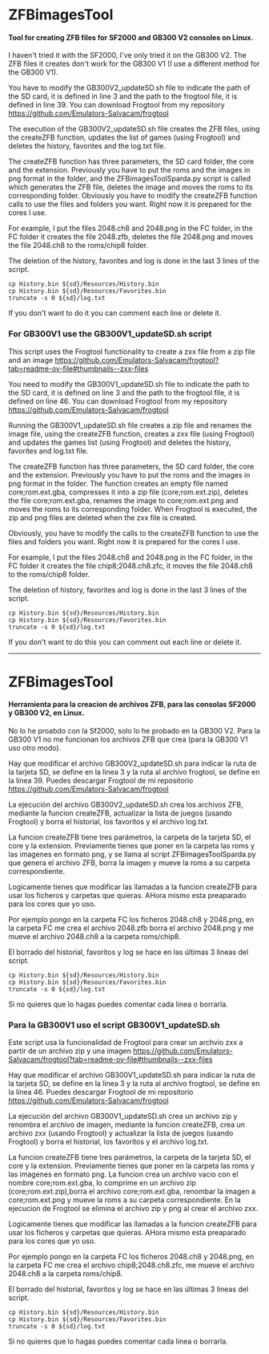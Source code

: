 # ZFBimagesTool

#### Tool for creating ZFB files for SF2000 and GB300 V2 consoles on Linux.

I haven't tried it with the SF2000, I've only tried it on the GB300 V2. The ZFB files it creates don't work for the GB300 V1 (I use a different method for the GB300 V1).

You have to modify the GB300V2_updateSD.sh file to indicate the path of the SD card, it is defined in line 3 and the path to the frogtool file, it is defined in line 39. You can download Frogtool from my repository https://github.com/Emulators-Salvacam/frogtool

The execution of the GB300V2_updateSD.sh file creates the ZFB files, using the createZFB function,
updates the list of games (using Frogtool) and deletes the history, favorites and the log.txt file.

The createZFB function has three parameters, the SD card folder, the core and the extension.
Previously you have to put the roms and the images in png format in the folder, and the ZFBimagesToolSparda.py script is called which generates the ZFB file, deletes the image and moves the roms to its corresponding folder.
Obviously you have to modify the createZFB function calls to use the files and folders you want. Right now it is prepared for the cores I use.

For example, I put the files 2048.ch8 and 2048.png in the FC folder, in the FC folder it creates the file 2048.zfb, deletes the file 2048.png and moves the file 2048.ch8 to the roms/chip8 folder.

The deletion of the history, favorites and log is done in the last 3 lines of the script.
```
cp History.bin ${sd}/Resources/History.bin
cp History.bin ${sd}/Resources/Favorites.bin
truncate -s 0 ${sd}/log.txt
```
If you don't want to do it you can comment each line or delete it.

### For GB300V1 use the GB300V1_updateSD.sh script

This script uses the Frogtool functionality to create a zxx file from a zip file and an image
https://github.com/Emulators-Salvacam/frogtool?tab=readme-ov-file#thumbnails--zxx-files

You need to modify the GB300V1_updateSD.sh file to indicate the path to the SD card, it is defined on line 3 and the path to the frogtool file, it is defined on line 46. You can download Frogtool from my repository https://github.com/Emulators-Salvacam/frogtool

Running the GB300V1_updateSD.sh file creates a zip file and renames the image file, using the createZFB function, creates a zxx file (using Frogtool) and updates the games list (using Frogtool) and deletes the history, favorites and log.txt file.

The createZFB function has three parameters, the SD card folder, the core and the extension.
Previously you have to put the roms and the images in png format in the folder. The function creates an empty file named core;rom.ext.gba, compresses it into a zip file (core;rom.ext.zip), deletes the file core;rom.ext.gba, renames the image to core;rom.ext.png and moves the roms to its corresponding folder. When Frogtool is executed, the zip and png files are deleted when the zxx file is created.

Obviously, you have to modify the calls to the createZFB function to use the files and folders you want. Right now it is prepared for the cores I use.

For example, I put the files 2048.ch8 and 2048.png in the FC folder, in the FC folder it creates the file chip8;2048.ch8.zfc, it moves the file 2048.ch8 to the roms/chip8 folder.

The deletion of history, favorites and log is done in the last 3 lines of the script.
```
cp History.bin ${sd}/Resources/History.bin
cp History.bin ${sd}/Resources/Favorites.bin
truncate -s 0 ${sd}/log.txt
```
If you don't want to do this you can comment out each line or delete it.

***

# ZFBimagesTool

#### Herramienta para la creacion de archivos ZFB, para las consolas SF2000 y GB300 V2,  en Linux.

No lo he proabdo con la Sf2000, solo lo he probado en la GB300 V2. Para la GB300 V1 no me funcionan los archivos ZFB que crea (para la GB300 V1 uso otro modo).

Hay que modificar el archivo GB300V2_updateSD.sh para indicar la ruta de la tarjeta SD, se define en la linea 3 y la ruta al archivo frogtool, se define en la línea 39. Puedes descargar Frogtool de mi repositorio https://github.com/Emulators-Salvacam/frogtool 

La ejecución del archivo GB300V2_updateSD.sh crea los archivos ZFB, mediante la funcion createZFB, 
 actualizar la lista de juegos (usando Frogtool) y borra el historial, los favoritos y el archivo log.txt.

La funcion createZFB tiene tres parámetros, la carpeta de la tarjeta SD, el core y la extension.
Previamente tienes que poner en la carpeta las roms y las imagenes en formato png, y se llama al script ZFBimagesToolSparda.py que genera el archivo ZFB, borra la imagen y mueve la roms a su carpeta correspondiente.

Logicamente tienes que modificar las llamadas a la funcion createZFB para usar los ficheros y carpetas que quieras. AHora mismo esta preaparado para los cores que yo uso.

Por ejemplo pongo en la carpeta FC los ficheros 2048.ch8 y 2048.png, en la carpeta FC me crea el archivo 2048.zfb borra el archivo 2048.png y me mueve el archivo 2048.ch8 a la carpeta roms/chip8. 

El borrado del historial, favoritos y log se hace en las últimas 3 lineas del script.
```
cp History.bin ${sd}/Resources/History.bin
cp History.bin ${sd}/Resources/Favorites.bin
truncate -s 0 ${sd}/log.txt
```
Si no quieres que lo hagas puedes comentar cada linea o borrarla.

### Para la GB300V1 uso el script GB300V1_updateSD.sh

Este script usa la funcionalidad de Frogtool para crear un archvio zxx a partir de un archivo zip y una imagen
https://github.com/Emulators-Salvacam/frogtool?tab=readme-ov-file#thumbnails--zxx-files

Hay que modificar el archivo GB300V1_updateSD.sh para indicar la ruta de la tarjeta SD, se define en la linea 3 y la ruta al archivo frogtool, se define en la línea 46. Puedes descargar Frogtool de mi repositorio https://github.com/Emulators-Salvacam/frogtool 

La ejecución del archivo GB300V1_updateSD.sh crea un archivo zip y renombra el archivo de imagen, mediante la funcion createZFB, crea un archivo zxx (usando Frogtool) y actualizar la lista de juegos (usando Frogtool) y borra el historial, los favoritos y el archivo log.txt.

La funcion createZFB tiene tres parámetros, la carpeta de la tarjeta SD, el core y la extension.
Previamente tienes que poner en la carpeta las roms y las imagenes en formato png. La funcion crea un archivo vacio con el nombre core;rom.ext.gba, lo comprime en un archivo zip (core;rom.ext.zip),borra el archivo core;rom.ext.gba, renombar la imagen a core;rom.ext.png y mueve la roms a su carpeta correspondiente. En la ejecucion de Frogtool se elimina el archivo zip y png al crear el archivo zxx.

Logicamente tienes que modificar las llamadas a la funcion createZFB para usar los ficheros y carpetas que quieras. AHora mismo esta preaparado para los cores que yo uso.

Por ejemplo pongo en la carpeta FC los ficheros 2048.ch8 y 2048.png, en la carpeta FC me crea el archivo chip8;2048.ch8.zfc, me mueve el archivo 2048.ch8 a la carpeta roms/chip8. 

El borrado del historial, favoritos y log se hace en las últimas 3 lineas del script.
```
cp History.bin ${sd}/Resources/History.bin
cp History.bin ${sd}/Resources/Favorites.bin
truncate -s 0 ${sd}/log.txt
```
Si no quieres que lo hagas puedes comentar cada linea o borrarla.